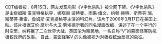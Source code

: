 CDT编者按：8月15日，网友发现电影《V字仇杀队》被全网下架。《V字仇杀队》是由詹姆斯·麦克特格执导，娜塔丽·波特曼、雨果·维文、约翰·赫特、斯蒂芬·瑞、斯蒂芬·弗雷、詹姆斯·麦克提格等主演的科幻片。该片于2006年3月17日在美国上映。该片根据艾伦·摩尔与大卫·劳埃德所著的同名漫画改编，讲述了在一个平行的时空里，纳粹赢了二次世界大战，英国沦为殖民地，一名自称“V”的蒙面怪客防抗极权政府的故事。 自此，蒙面怪客V 的头像被视为对极权统治反抗的象征。  


